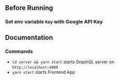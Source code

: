 ## Before Running

### Set env variable `Key` with Google API Key 


## Documentation

### Commands

* `cd server && yarn start` starts GraphQL server on `http://localhost:4000`
* `yarn start` starts Frontend App
